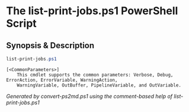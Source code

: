# The list-print-jobs.ps1 PowerShell Script

## Synopsis & Description
```powershell
list-print-jobs.ps1 

```

```
[<CommonParameters>]
    This cmdlet supports the common parameters: Verbose, Debug, ErrorAction, ErrorVariable, WarningAction, 
    WarningVariable, OutBuffer, PipelineVariable, and OutVariable.
```

*Generated by convert-ps2md.ps1 using the comment-based help of list-print-jobs.ps1*
